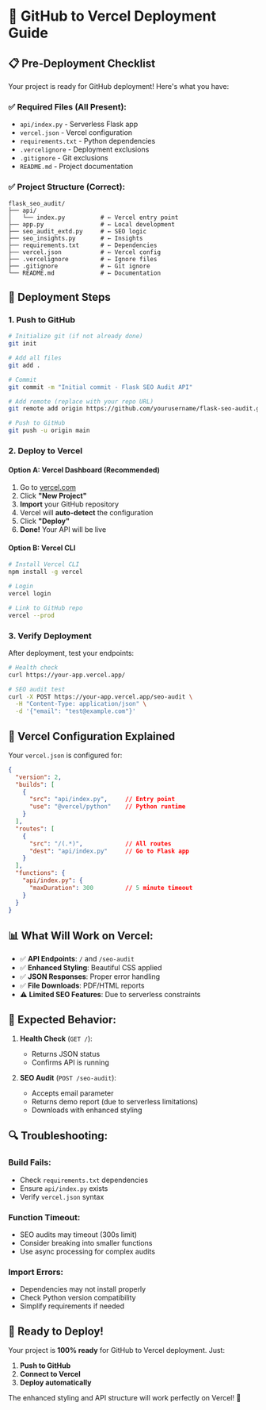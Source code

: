 # 🚀 GitHub to Vercel Deployment Guide

## 📋 Pre-Deployment Checklist

Your project is ready for GitHub deployment! Here's what you have:

### ✅ **Required Files (All Present):**
- `api/index.py` - Serverless Flask app
- `vercel.json` - Vercel configuration
- `requirements.txt` - Python dependencies
- `.vercelignore` - Deployment exclusions
- `.gitignore` - Git exclusions
- `README.md` - Project documentation

### ✅ **Project Structure (Correct):**
```
flask_seo_audit/
├── api/
│   └── index.py          # ← Vercel entry point
├── app.py                # ← Local development
├── seo_audit_extd.py     # ← SEO logic
├── seo_insights.py       # ← Insights
├── requirements.txt      # ← Dependencies
├── vercel.json           # ← Vercel config
├── .vercelignore         # ← Ignore files
├── .gitignore            # ← Git ignore
└── README.md             # ← Documentation
```

## 🚀 Deployment Steps

### 1. **Push to GitHub**

```bash
# Initialize git (if not already done)
git init

# Add all files
git add .

# Commit
git commit -m "Initial commit - Flask SEO Audit API"

# Add remote (replace with your repo URL)
git remote add origin https://github.com/yourusername/flask-seo-audit.git

# Push to GitHub
git push -u origin main
```

### 2. **Deploy to Vercel**

#### Option A: **Vercel Dashboard (Recommended)**
1. Go to [vercel.com](https://vercel.com)
2. Click **"New Project"**
3. **Import** your GitHub repository
4. Vercel will **auto-detect** the configuration
5. Click **"Deploy"**
6. **Done!** Your API will be live

#### Option B: **Vercel CLI**
```bash
# Install Vercel CLI
npm install -g vercel

# Login
vercel login

# Link to GitHub repo
vercel --prod
```

### 3. **Verify Deployment**

After deployment, test your endpoints:

```bash
# Health check
curl https://your-app.vercel.app/

# SEO audit test
curl -X POST https://your-app.vercel.app/seo-audit \
  -H "Content-Type: application/json" \
  -d '{"email": "test@example.com"}'
```

## 🔧 **Vercel Configuration Explained**

Your `vercel.json` is configured for:

```json
{
  "version": 2,
  "builds": [
    {
      "src": "api/index.py",     // Entry point
      "use": "@vercel/python"    // Python runtime
    }
  ],
  "routes": [
    {
      "src": "/(.*)",            // All routes
      "dest": "api/index.py"     // Go to Flask app
    }
  ],
  "functions": {
    "api/index.py": {
      "maxDuration": 300         // 5 minute timeout
    }
  }
}
```

## 📊 **What Will Work on Vercel:**

- ✅ **API Endpoints**: `/` and `/seo-audit`
- ✅ **Enhanced Styling**: Beautiful CSS applied
- ✅ **JSON Responses**: Proper error handling
- ✅ **File Downloads**: PDF/HTML reports
- ⚠️ **Limited SEO Features**: Due to serverless constraints

## 🎯 **Expected Behavior:**

1. **Health Check** (`GET /`):
   - Returns JSON status
   - Confirms API is running

2. **SEO Audit** (`POST /seo-audit`):
   - Accepts email parameter
   - Returns demo report (due to serverless limitations)
   - Downloads with enhanced styling

## 🔍 **Troubleshooting:**

### **Build Fails:**
- Check `requirements.txt` dependencies
- Ensure `api/index.py` exists
- Verify `vercel.json` syntax

### **Function Timeout:**
- SEO audits may timeout (300s limit)
- Consider breaking into smaller functions
- Use async processing for complex audits

### **Import Errors:**
- Dependencies may not install properly
- Check Python version compatibility
- Simplify requirements if needed

## 🚀 **Ready to Deploy!**

Your project is **100% ready** for GitHub to Vercel deployment. Just:

1. **Push to GitHub**
2. **Connect to Vercel**
3. **Deploy automatically**

The enhanced styling and API structure will work perfectly on Vercel! 🎉